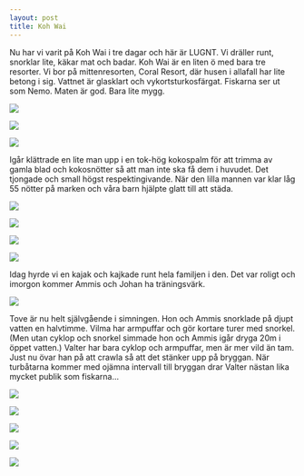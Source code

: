 ```yaml
---
layout: post
title: Koh Wai
---
```


Nu har vi varit på Koh Wai i tre dagar och här är LUGNT. Vi dräller
runt, snorklar lite, käkar mat och badar. Koh Wai är en liten ö med
bara tre resorter. Vi bor på mittenresorten, Coral Resort, där husen i
allafall har lite betong i sig. Vattnet är glasklart och
vykortsturkosfärgat. Fiskarna ser ut som Nemo. Maten är god. Bara lite
mygg.

<a href="/images/drupal/IMG_0443.JPG"><img src="/images/drupal/thumbnails/IMG_0443.jpg" /></a>

<a href="/images/drupal/IMG_0436.JPG"><img src="/images/drupal/thumbnails/IMG_0436.jpg" /></a>

<a href="/images/drupal/IMG_0420.JPG"><img src="/images/drupal/thumbnails/IMG_0420.jpg" /></a>

Igår klättrade en lite man upp i en tok-hög kokospalm för att trimma
av gamla blad och kokosnötter så att man inte ska få dem i
huvudet. Det tjongade och small högst respektingivande. När den lilla
mannen var klar låg 55 nötter på marken och våra barn hjälpte glatt
till att städa.

<a href="/images/drupal/IMG_0452.JPG"><img src="/images/drupal/thumbnails/IMG_0452.jpg" /></a>

<a href="/images/drupal/IMG_0367.JPG"><img src="/images/drupal/thumbnails/IMG_0367.jpg" /></a>

<a href="/images/drupal/IMG_0366.JPG"><img src="/images/drupal/thumbnails/IMG_0366.jpg" /></a>

<a href="/images/drupal/IMG_0365.JPG"><img src="/images/drupal/thumbnails/IMG_0365.jpg" /></a>

Idag hyrde vi en kajak och kajkade runt hela familjen i den. Det var
roligt och imorgon kommer Ammis och Johan ha träningsvärk.

<a href="/images/drupal/IMGP3851.JPG"><img src="/images/drupal/thumbnails/IMGP3851.JPG"/></a>

Tove är nu helt självgående i simningen. Hon och Ammis snorklade på
djupt vatten en halvtimme. Vilma har armpuffar och gör kortare turer
med snorkel. (Men utan cyklop och snorkel simmade hon och Ammis igår
dryga 20m i öppet vatten.) Valter har bara cyklop och armpuffar, men
är mer vild än tam. Just nu övar han på att crawla så att det stänker
upp på bryggan. När turbåtarna kommer med ojämna intervall till
bryggan drar Valter nästan lika mycket publik som fiskarna...

<a href="/images/drupal/IMGP3845.JPG"><img src="/images/drupal/thumbnails/IMGP3845.JPG"/></a>

<a href="/images/drupal/IMGP3815.JPG"><img src="/images/drupal/thumbnails/IMGP3815.JPG"/></a>

<a href="/images/drupal/IMGP3814.JPG"><img src="/images/drupal/thumbnails/IMGP3814.JPG"/></a>

<a href="/images/drupal/IMGP3804.JPG"><img src="/images/drupal/thumbnails/IMGP3804.JPG"/></a>

<a href="/images/drupal/IMGP3794.JPG"><img src="/images/drupal/thumbnails/IMGP3794.JPG"/></a>

